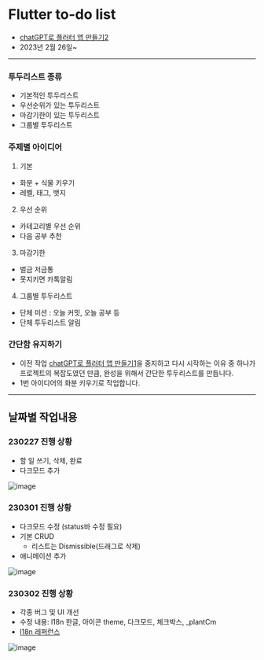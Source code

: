 # Flutter to-do list

- [chatGPT로 플러터 앱 만들기2](https://dusunax.notion.site/chatGPT-2-300cfc1dc83e4074b2345d481e33d883)
- 2023년 2월 26일~

---

### 투두리스트 종류

- 기본적인 투두리스트
- 우선순위가 있는 투두리스트
- 마감기한이 있는 투두리스트
- 그룹별 투두리스트

### 주제별 아이디어

1. 기본

- 화분 + 식물 키우기
- 레벨, 태그, 뱃지

2. 우선 순위

- 카테고리별 우선 순위
- 다음 공부 추천

3. 마감기한

- 벌금 저금통
- 못지키면 카톡알림

4. 그룹별 투두리스트

- 단체 미션 : 오늘 커밋, 오늘 공부 등
- 단체 투두리스트 알림

### 간단함 유지하기

- 이전 작업 [chatGPT로 플러터 앱 만들기1](https://dusunax.notion.site/chatGPT-1-2b8d7646733146e5808b27329faacba8)을 중지하고 다시 시작하는 이유 중 하나가 프로젝트의 복잡도였던 만큼, 완성을 위해서 간단한 투두리스트를 만듭니다.
- 1번 아이디어의 화분 키우기로 작업합니다.

---

## 날짜별 작업내용

### 230227 진행 상황
- 할 일 쓰기, 삭제, 완료
- 다크모드 추가

![image](https://user-images.githubusercontent.com/94776135/221604167-57825482-d48d-4685-ae64-4d57bfd6ad9c.png)

### 230301 진행 상황
- 다크모드 수정 (status바 수정 필요)
- 기본 CRUD
  - 리스트는 Dismissible(드래그로 삭제)
- 애니메이션 추가

![image](https://user-images.githubusercontent.com/94776135/221907912-f0058c02-5134-42e1-ac61-b71f6874773a.png)

### 230302 진행 상황
- 각종 버그 및 UI 개선
- 수정 내용: l18n 한글, 아이콘 theme, 다크모드, 체크박스, _plantCm
- [l18n 레퍼런스](https://fronquarry.tistory.com/8)

![image](https://user-images.githubusercontent.com/94776135/222470888-a76d4597-44e8-4000-96fb-4283b2ed2b19.png)
